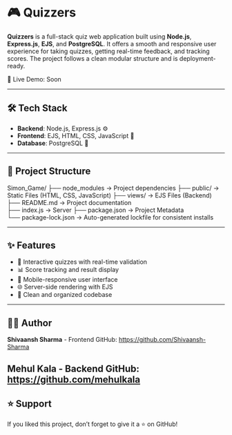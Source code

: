 # 🎮 Quizzers

**Quizzers** is a full-stack quiz web application built using **Node.js**, **Express.js**, **EJS**, and **PostgreSQL**. It offers a smooth and responsive user experience for taking quizzes, getting real-time feedback, and tracking scores. The project follows a clean modular structure and is deployment-ready.

🔗 Live Demo: Soon

---

## 🛠️ Tech Stack

- **Backend**: Node.js, Express.js ⚙️  
- **Frontend**: EJS, HTML, CSS, JavaScript 🎨  
- **Database**: PostgreSQL 🐘

---


## 📁 Project Structure

Simon_Game/
├── node_modules             → Project dependencies 
├── public/                  → Static Files (HTML, CSS, JavaScript) 
├── views/                   → EJS Files (Backend)  
├── README.md                → Project documentation  
├── index.js                 → Server
├── package.json             → Project Metadata  
└── package-lock.json        → Auto-generated lockfile for consistent installs  


---

## ✨ Features

- 🎯 Interactive quizzes with real-time validation  
- 📊 Score tracking and result display  
- 📱 Mobile-responsive user interface  
- 🌐 Server-side rendering with EJS  
- 📂 Clean and organized codebase 

---



## 👨‍💻 Author

**Shivaansh Sharma**  - Frontend 
GitHub: https://github.com/Shivaansh-Sharma

**Mehul Kala** - Backend 
GitHub: https://github.com/mehulkala
---

## ⭐ Support

If you liked this project, don’t forget to give it a ⭐ on GitHub!
